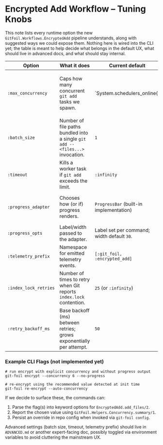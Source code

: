 # Encrypted Add Workflow – Tuning Knobs

This note lists every runtime option the new `GitFoil.Workflows.EncryptedAdd`
pipeline understands, along with suggested ways we could expose them. Nothing
here is wired into the CLI yet; the table is meant to help decide what belongs
in the default UX, what should live in advanced docs, and what should stay
internal.

| Option | What it does | Current default | Potential surfaces | Notes |
| --- | --- | --- | --- | --- |
| `:max_concurrency` | Caps how many concurrent `git add` tasks we spawn. | `System.schedulers_online() |> max(1)` | *CLI flag*: `git-foil encrypt --concurrency 4`<br>*Init prompt*: reuse `Helpers.Concurrency` instructions/prompt (optional)<br>*Config*: persisted value in `.git/git_foil/config.toml` | Core performance knob; should be easy to override. We already have helper module for messaging/prompting. |
| `:batch_size` | Number of file paths bundled into a single `git add -- <files...>` invocation. | `1` | *Advanced config only* (e.g., `git-foil config set workflow.batch_size 8`), documented in `ADVANCED.md`. | Increasing reduces process spawn overhead but gives coarser error reporting. Probably hide behind advanced docs. |
| `:timeout` | Kills a worker task if `git add` exceeds the limit. | `:infinity` | *Advanced config* (e.g., environment variable `GIT_FOIL_ADD_TIMEOUT_MS`). | Useful for automation that wants deterministic failure, but most users shouldn’t touch it. |
| `:progress_adapter` | Chooses how (or if) progress renders. | `ProgressBar` (built-in implementation) | *CLI flag*: `--no-progress` to swap in `Progress.Noop`<br>*Advanced config*: allow custom module for power users / tests. | Worth exposing at least the on/off toggle for CI. Module injection stays advanced. |
| `:progress_opts` | Label/width passed to the adapter. | Label set per command; width default `30`. | *Internal*, set by commands. | Keep internal – it’s presentation only. |
| `:telemetry_prefix` | Namespace for emitted telemetry events. | `[:git_foil, :encrypted_add]` | *Advanced docs only*. | Only instrumentation integrations need this. |
| `:index_lock_retries` | Number of times to retry when Git reports `index.lock` contention. | `25` (or `:infinity`) | *Advanced config* (e.g., `git-foil config set workflow.index_lock_retries 40`). | Helps when multiple Git processes contend; regular users rarely tweak it. |
| `:retry_backoff_ms` | Base backoff (ms) between retries; grows exponentially per attempt. | `50` | *Advanced config* / env var. | Useful on very slow disks; expose only in advanced docs. |

### Example CLI Flags (not implemented yet)

```
# run encrypt with explicit concurrency and without progress output
git-foil encrypt --concurrency 6 --no-progress

# re-encrypt using the recommended value detected at init time
git-foil re-encrypt --auto-concurrency
```

If we decide to surface these, the commands can:

1. Parse the flag(s) into keyword options for `EncryptedAdd.add_files/2`.
2. Report the chosen value using `GitFoil.Helpers.Concurrency.summary/1`.
3. Persist an override in repo config when invoked via `git-foil config`.

Advanced settings (batch size, timeout, telemetry prefix) should live in
`ADVANCED.md` or another expert-facing doc, possibly toggled via environment
variables to avoid cluttering the mainstream UX.
